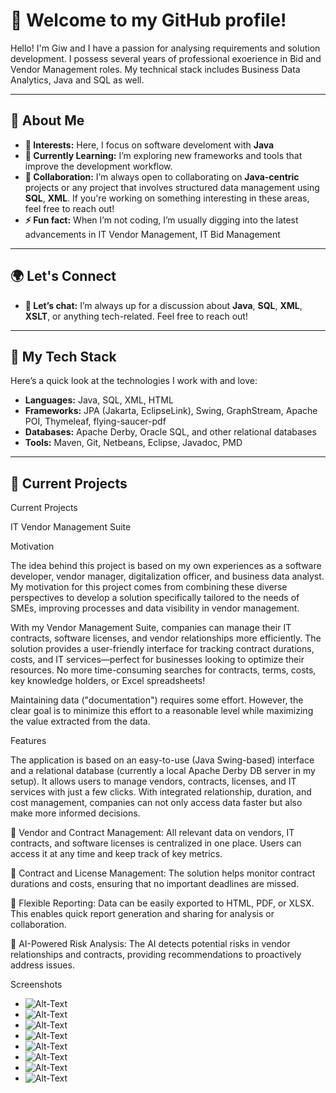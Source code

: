 # 👋 Welcome to my GitHub profile! 

Hello! I'm Giw and I have a passion for analysing requirements and solution development. I possess several years of professional exoerience in Bid and Vendor Management roles. My technical stack includes  Business Data Analytics, Java and SQL as well.

---

## 🚀 About Me

- **👀 Interests:** Here, I focus on software develoment with **Java** 
- **🌱 Currently Learning:** I’m exploring new frameworks and tools that improve the development workflow.
- **💞️ Collaboration:** I’m always open to collaborating on **Java-centric** projects or any project that involves structured data management using **SQL**, **XML**. 
                        If you're working on something interesting in these areas, feel free to reach out!
- **⚡ Fun fact:** When I’m not coding, I’m usually digging into the latest advancements in IT Vendor Management, IT Bid Management
---

## 🌍 Let's Connect
- **💬 Let’s chat:** I’m always up for a discussion about **Java**, **SQL**, **XML**, **XSLT**, or anything tech-related. Feel free to reach out!
---

## 🔧 My Tech Stack

Here’s a quick look at the technologies I work with and love:

- **Languages:** Java, SQL, XML, HTML
- **Frameworks:** JPA (Jakarta, EclipseLink), Swing, GraphStream, Apache POI, Thymeleaf, flying-saucer-pdf 
- **Databases:** Apache Derby, Oracle SQL, and other relational databases
- **Tools:** Maven, Git, Netbeans, Eclipse, Javadoc, PMD

---

## 🎯 Current Projects

Current Projects

IT Vendor Management Suite

Motivation

The idea behind this project is based on my own experiences as a software developer, vendor manager, digitalization officer, and business data analyst. My motivation for this project comes from combining these diverse perspectives to develop a solution specifically tailored to the needs of SMEs, improving processes and data visibility in vendor management.

With my Vendor Management Suite, companies can manage their IT contracts, software licenses, and vendor relationships more efficiently. The solution provides a user-friendly interface for tracking contract durations, costs, and IT services—perfect for businesses looking to optimize their resources. No more time-consuming searches for contracts, terms, costs, key knowledge holders, or Excel spreadsheets!

Maintaining data ("documentation") requires some effort. However, the clear goal is to minimize this effort to a reasonable level while maximizing the value extracted from the data.

Features

The application is based on an easy-to-use (Java Swing-based) interface and a relational database (currently a local Apache Derby DB server in my setup). It allows users to manage vendors, contracts, licenses, and IT services with just a few clicks. With integrated relationship, duration, and cost management, companies can not only access data faster but also make more informed decisions.

🔹 Vendor and Contract Management:
All relevant data on vendors, IT contracts, and software licenses is centralized in one place. Users can access it at any time and keep track of key metrics.

🔹 Contract and License Management:
The solution helps monitor contract durations and costs, ensuring that no important deadlines are missed.

🔹 Flexible Reporting:
Data can be easily exported to HTML, PDF, or XLSX. This enables quick report generation and sharing for analysis or collaboration.

🔹 AI-Powered Risk Analysis:
The AI detects potential risks in vendor relationships and contracts, providing recommendations to proactively address issues.


Screenshots 
- ![Alt-Text](Bildschirmfoto_18.png)
- ![Alt-Text](Bildschirmfoto_17.png)
- ![Alt-Text](Bildschirmfoto_20.png)
- ![Alt-Text](Bild02.png)
- ![Alt-Text](Bild06.png)
- ![Alt-Text](Bildschirmfoto_24.png)
- ![Alt-Text](Bildschirmfoto_50.png)
- ![Alt-Text](Bild08.png)
